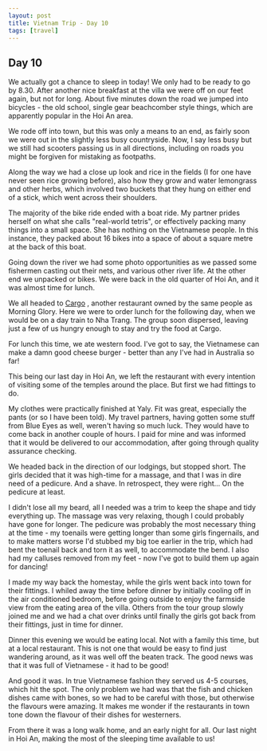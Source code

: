 ```yaml
---
layout: post
title: Vietnam Trip - Day 10
tags: [travel]
---
```


## Day 10

We actually got a chance to sleep in today! We only had to be ready to go by 8.30. After another nice breakfast at the villa we were off on our feet again, but not for long. About five minutes down the road we jumped into bicycles - the old school, single gear beachcomber style things,  which are apparently popular in the Hoi An area.

We rode off into town, but this was only a means to an end,  as fairly soon we were out in the slightly less busy countryside. Now, I say less busy but  we still had scooters passing us in all directions, including on roads you might be forgiven for mistaking as footpaths.

Along the way we had a close up look and rice in the fields (I for one have never seen rice growing before), also how they grow and water lemongrass and other herbs,  which involved two buckets that they hung on either end of a stick, which went across their shoulders.

The majority of the bike ride ended with a boat ride. My partner prides herself on what she calls "real-world tetris", or effectively packing many things into a small space. She has nothing on the Vietnamese people. In this instance,  they packed about 16 bikes into a space  of about a square metre at the back of this boat.

Going down the river we had some photo opportunities as we passed some fishermen casting out their nets, and various other river life. At the other end we unpacked or bikes. We were back in the old quarter of Hoi An,  and it was almost time for lunch.

We all headed to [Cargo]( http://www.tripadvisor.com/Restaurant_Review-g298082-d1122024-Reviews-The_Cargo_Club-Hoi_An_Quang_Nam_Province.html ) , another restaurant owned by the same people as Morning Glory. Here we were to order lunch for the following day,  when we would be on a day train to Nha Trang. The group soon dispersed,  leaving just a few of us hungry enough to stay and try the food at Cargo.

For lunch this time, we ate western food. I've got to say, the Vietnamese can make a damn good cheese burger - better than any I've had in Australia so far!

This being our last day in Hoi An, we left the restaurant with every intention of visiting some of the temples around the place. But first we had fittings to do.

My clothes were practically finished at Yaly. Fit was great, especially the pants (or so I have been told). My travel partners,  having gotten some stuff from Blue Eyes as well, weren't having so much luck. They would have to come back in another couple of hours. I paid for mine and was informed that it would be delivered to our accommodation, after going through quality assurance checking.

We headed back in the direction of our lodgings,  but stopped short. The girls decided that it was high-time for a massage,  and that I was in dire need of a pedicure. And a shave. In retrospect,  they were right... On the pedicure at least.

I didn't lose all my beard,  all I needed was a trim to keep the shape and tidy everything up. The massage was very relaxing, though I could probably have gone for longer. The pedicure was probably the most necessary thing at the time - my toenails were getting longer than some girls fingernails, and to make matters worse I'd stubbed my big toe earlier in the trip,  which had bent the toenail back and torn it as well, to accommodate the bend. I also had my calluses removed from my feet -  now I've got to build them up again for dancing!

I made my way back the homestay, while the girls went back into town for their fittings. I whiled away the time before dinner by initially cooling off in the air conditioned bedroom, before going outside to enjoy the farmside view from the eating area of the villa. Others from the tour group slowly joined me and we had a chat over drinks until finally the girls got back from their fittings, just in time for dinner.

Dinner this evening we would be eating local. Not with a family this time, but at a local restaurant. This is not one that would be easy to find just wandering around, as it was well off the beaten track. The good news was that it was full of Vietnamese - it had to be good!

And good it was. In true Vietnamese fashion they served us 4-5 courses, which hit the spot. The only problem we had was that the fish and chicken dishes came with bones, so we had to be careful with those, but otherwise the flavours were amazing. It makes me wonder if the restaurants in town tone down the flavour of their dishes  for westerners.

From there it was a long walk home, and an early night for all. Our last night in Hoi An, making the most of the sleeping time available to us!

